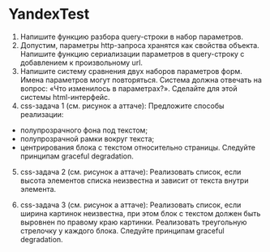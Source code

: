 YandexTest
==========
1. Напишите функцию разбора query-строки в набор параметров.
2. Допустим, параметры http-запроса хранятся как свойства объекта. Напишите функцию сериализации параметров в query-строку с добавлением к произвольному url.
3. Напишите систему сравнения двух наборов параметров форм. Имена параметров могут повторяться. Система должна отвечать на вопрос: «Что изменилось в параметрах?». Сделайте для этой системы html-интерфейс.
4. css-задача 1 (см. рисунок а аттаче):
Предложите способы реализации:
- полупрозрачного фона под текстом;
- полупрозрачной рамки вокруг текста;
- центрирования блока с текстом относительно страницы.
Следуйте принципам graceful degradation.

5. css-задача 2 (см. рисунок а аттаче):
Реализовать список, если высота элементов списка неизвестна и зависит от текста внутри элемента.

6. css-задача 3 (см. рисунок а аттаче):
Реализовать список, если ширина картинок неизвестна, при этом блок с текстом должен быть выровнен по правому краю картинки.
Реализовать треугольную стрелочку у каждого блока.
Следуйте принципам graceful degradation.

